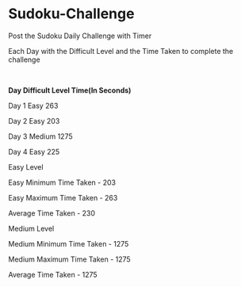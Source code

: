 # Sudoku-Challenge
Post the Sudoku Daily Challenge with Timer

Each Day with the Difficult Level and the Time Taken to complete the challenge<br />

<br />

**Day      Difficult Level      Time(In Seconds)**

Day 1        Easy                  263


Day 2        Easy                  203


Day 3        Medium                  1275


Day 4        Easy                  225


Easy Level

Easy Minimum Time Taken - 203

Easy Maximum Time Taken - 263

Average Time Taken - 230

Medium Level

Medium Minimum Time Taken - 1275

Medium Maximum Time Taken - 1275

Average Time Taken - 1275
